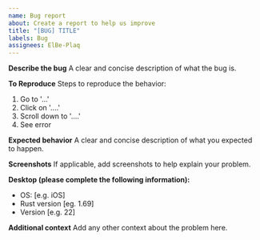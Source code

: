 ```yaml
---
name: Bug report
about: Create a report to help us improve
title: "[BUG] TITLE"
labels: Bug
assignees: ElBe-Plaq
---
```


**Describe the bug**
A clear and concise description of what the bug is.

**To Reproduce**
Steps to reproduce the behavior:

1. Go to '...'
2. Click on '....'
3. Scroll down to '....'
4. See error

**Expected behavior**
A clear and concise description of what you expected to happen.

**Screenshots**
If applicable, add screenshots to help explain your problem.

**Desktop (please complete the following information):**

- OS: [e.g. iOS]
- Rust version [eg. 1.69]
- Version [e.g. 22]

**Additional context**
Add any other context about the problem here.
